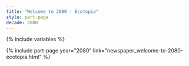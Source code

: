 ```yaml
---
title: "Welcome to 2080 - Ecotopia"
style: part-page
decade: 2080
---
```


{% include variables %}

{% include part-page year="2080" link="newspaper_welcome-to-2080-ecotopia.html" %}
